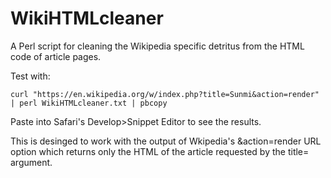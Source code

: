 # WikiHTMLcleaner
A Perl script for cleaning the Wikipedia specific detritus from the HTML code of article pages.

Test with:

`curl "https://en.wikipedia.org/w/index.php?title=Sunmi&action=render" | perl WikiHTMLcleaner.txt | pbcopy`

Paste into Safari's Develop>Snippet Editor to see the results.

This is desinged to work with the output of Wkipedia's &action=render URL option which returns only the HTML of the article requested by the title= argument.
